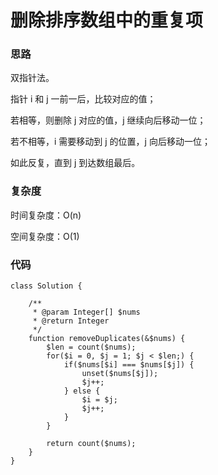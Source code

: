 # 删除排序数组中的重复项

### 思路

双指针法。


指针 i 和 j 一前一后，比较对应的值；

若相等，则删除 j 对应的值，j 继续向后移动一位；

若不相等，i 需要移动到 j 的位置，j 向后移动一位；

如此反复，直到 j 到达数组最后。

### 复杂度

时间复杂度：O(n)

空间复杂度：O(1)

### 代码

```
class Solution {

    /**
     * @param Integer[] $nums
     * @return Integer
     */
    function removeDuplicates(&$nums) {
        $len = count($nums);
        for($i = 0, $j = 1; $j < $len;) {
            if($nums[$i] === $nums[$j]) {
                unset($nums[$j]);
                $j++;
            } else {
                $i = $j;
                $j++;
            }
        }

        return count($nums);
    }
}
```